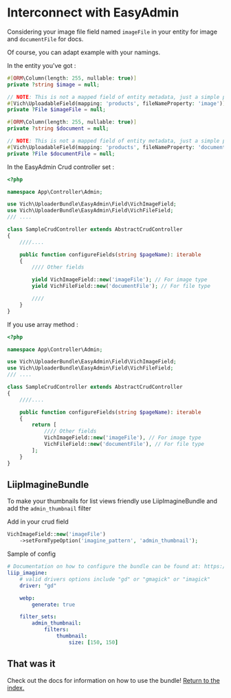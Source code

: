 # Interconnect with EasyAdmin

Considering your image file field named `imageFile` in your entity for image and `documentFile` for docs.

Of course, you can adapt example with your namings.

In the entity you've got :

```php
#[ORM\Column(length: 255, nullable: true)]
private ?string $image = null;

// NOTE: This is not a mapped field of entity metadata, just a simple property.
#[Vich\UploadableField(mapping: 'products', fileNameProperty: 'image')]
private ?File $imageFile = null;

#[ORM\Column(length: 255, nullable: true)]
private ?string $document = null;

// NOTE: This is not a mapped field of entity metadata, just a simple property.
#[Vich\UploadableField(mapping: 'products', fileNameProperty: 'document')]
private ?File $documentFile = null;
```

In the EasyAdmin Crud controller set :

```php
<?php

namespace App\Controller\Admin;

use Vich\UploaderBundle\EasyAdmin\Field\VichImageField;
use Vich\UploaderBundle\EasyAdmin\Field\VichFileField;
/// ....

class SampleCrudController extends AbstractCrudController
{
    ////....

    public function configureFields(string $pageName): iterable
    {
        //// Other fields

        yield VichImageField::new('imageFile'); // For image type
        yield VichFileField::new('documentFile'); // For file type

        ////
    }
}
```

If you use array method :

```php
<?php

namespace App\Controller\Admin;

use Vich\UploaderBundle\EasyAdmin\Field\VichImageField;
use Vich\UploaderBundle\EasyAdmin\Field\VichFileField;
/// ....

class SampleCrudController extends AbstractCrudController
{
    ////....

    public function configureFields(string $pageName): iterable
    {
        return [
            //// Other fields
            VichImageField::new('imageFile'), // For image type
            VichFileField::new('documentFile'), // For file type
        ];
    }
}
```

## LiipImagineBundle

To make your thumbnails for list views friendly use LiipImagineBundle and add the `admin_thumbnail` filter

Add in your crud field

```php
VichImageField::new('imageFile')            
    ->setFormTypeOption('imagine_pattern', 'admin_thumbnail');
```

Sample of config

```yaml
# Documentation on how to configure the bundle can be found at: https://symfony.com/doc/current/bundles/LiipImagineBundle/basic-usage.html
liip_imagine:
    # valid drivers options include "gd" or "gmagick" or "imagick"
    driver: "gd"

    webp:
        generate: true

    filter_sets:
        admin_thumbnail:
            filters:
                thumbnail:
                    size: [150, 150]
```

## That was it

Check out the docs for information on how to use the bundle! [Return to the
index.](../index.md)
